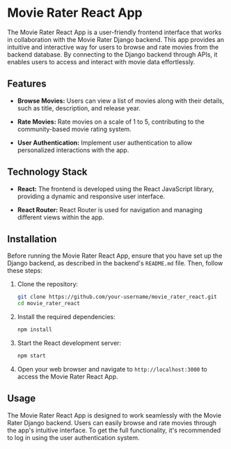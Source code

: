 # Movie Rater React App

The Movie Rater React App is a user-friendly frontend interface that works in collaboration with the Movie Rater Django backend. This app provides an intuitive and interactive way for users to browse and rate movies from the backend database. By connecting to the Django backend through APIs, it enables users to access and interact with movie data effortlessly.

## Features

- **Browse Movies:** Users can view a list of movies along with their details, such as title, description, and release year.

- **Rate Movies:** Rate movies on a scale of 1 to 5, contributing to the community-based movie rating system.

- **User Authentication:** Implement user authentication to allow personalized interactions with the app.

## Technology Stack

- **React:** The frontend is developed using the React JavaScript library, providing a dynamic and responsive user interface.

- **React Router:** React Router is used for navigation and managing different views within the app.

## Installation

Before running the Movie Rater React App, ensure that you have set up the Django backend, as described in the backend's `README.md` file. Then, follow these steps:

1. Clone the repository:

   ```bash
   git clone https://github.com/your-username/movie_rater_react.git
   cd movie_rater_react
   ```

2. Install the required dependencies:

   ```bash
   npm install
   ```

4. Start the React development server:

   ```bash
   npm start
   ```

5. Open your web browser and navigate to `http://localhost:3000` to access the Movie Rater React App.

## Usage

The Movie Rater React App is designed to work seamlessly with the Movie Rater Django backend. Users can easily browse and rate movies through the app's intuitive interface. To get the full functionality, it's recommended to log in using the user authentication system.
